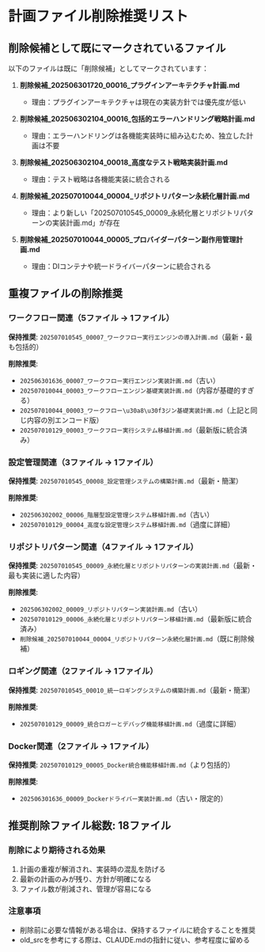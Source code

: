 # 計画ファイル削除推奨リスト

## 削除候補として既にマークされているファイル
以下のファイルは既に「削除候補」としてマークされています：

1. **削除候補_202506301720_00016_プラグインアーキテクチャ計画.md**
   - 理由：プラグインアーキテクチャは現在の実装方針では優先度が低い

2. **削除候補_202506302104_00016_包括的エラーハンドリング戦略計画.md**
   - 理由：エラーハンドリングは各機能実装時に組み込むため、独立した計画は不要

3. **削除候補_202506302104_00018_高度なテスト戦略実装計画.md**
   - 理由：テスト戦略は各機能実装に統合される

4. **削除候補_202507010044_00004_リポジトリパターン永続化層計画.md**
   - 理由：より新しい「202507010545_00009_永続化層とリポジトリパターンの実装計画.md」が存在

5. **削除候補_202507010044_00005_プロバイダーパターン副作用管理計画.md**
   - 理由：DIコンテナや統一ドライバーパターンに統合される

## 重複ファイルの削除推奨

### ワークフロー関連（5ファイル → 1ファイル）
**保持推奨**: `202507010545_00007_ワークフロー実行エンジンの導入計画.md`（最新・最も包括的）

**削除推奨**:
- `202506301636_00007_ワークフロー実行エンジン実装計画.md`（古い）
- `202507010044_00003_ワークフローエンジン基礎実装計画.md`（内容が基礎的すぎる）
- `202507010044_00003_ワークフロー\u30a8\u30f3ジン基礎実装計画.md`（上記と同じ内容の別エンコード版）
- `202507010129_00003_ワークフロー実行システム移植計画.md`（最新版に統合済み）

### 設定管理関連（3ファイル → 1ファイル）
**保持推奨**: `202507010545_00008_設定管理システムの構築計画.md`（最新・簡潔）

**削除推奨**:
- `202506302002_00006_階層型設定管理システム移植計画.md`（古い）
- `202507010129_00004_高度な設定管理システム移植計画.md`（過度に詳細）

### リポジトリパターン関連（4ファイル → 1ファイル）
**保持推奨**: `202507010545_00009_永続化層とリポジトリパターンの実装計画.md`（最新・最も実装に適した内容）

**削除推奨**:
- `202506302002_00009_リポジトリパターン実装計画.md`（古い）
- `202507010129_00006_永続化層とリポジトリパターン移植計画.md`（最新版に統合済み）
- `削除候補_202507010044_00004_リポジトリパターン永続化層計画.md`（既に削除候補）

### ロギング関連（2ファイル → 1ファイル）
**保持推奨**: `202507010545_00010_統一ロギングシステムの構築計画.md`（最新・簡潔）

**削除推奨**:
- `202507010129_00009_統合ロガーとデバッグ機能移植計画.md`（過度に詳細）

### Docker関連（2ファイル → 1ファイル）
**保持推奨**: `202507010129_00005_Docker統合機能移植計画.md`（より包括的）

**削除推奨**:
- `202506301636_00009_Dockerドライバー実装計画.md`（古い・限定的）

## 推奨削除ファイル総数: 18ファイル

### 削除により期待される効果
1. 計画の重複が解消され、実装時の混乱を防げる
2. 最新の計画のみが残り、方針が明確になる
3. ファイル数が削減され、管理が容易になる

### 注意事項
- 削除前に必要な情報がある場合は、保持するファイルに統合することを推奨
- old_srcを参考にする際は、CLAUDE.mdの指針に従い、参考程度に留める